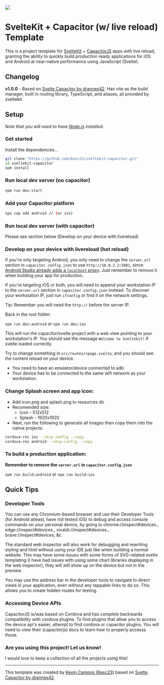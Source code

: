 ![](/assets/svelte_cap.png)
# SvelteKit + Capacitor (w/ live reload) Template

This is a project template for [SvelteKit](https://kit.svelte.dev) + [CapacitorJS](https://capacitorjs.com) apps with live reload, granting the ability to quickly build production ready applications for iOS and Android at near-native performance using JavaScript (Svelte).

## Changelog

**v1.0.0** - Based on [Svelte Capacitor by drannex42](https://github.com/drannex42/svelte-capacitor).
Has vite as the build manager, built in routing library, TypeScript, and aliases, all provided by sveltekit

## Setup

*Note that you will need to have [Node.js](https://nodejs.org) installed.*

### Get started

Install the dependencies...

```bash
git clone "https://github.com/kesc23/sveltekit-capacitor.git"
cd sveltekit-capacitor
npm install
```

### Run local dev server (no capacitor)

```bash
npm run dev:start
```

### Add your Capacitor platform

```bash
npx cap add android // (or ios)
```

### Run local dev server (with capacitor)

Please see section below (Develop on your device with livereload)


### Develop on your device with livereload (hot reload)

If you're only targeting Android, you only need to change the `server.url` section in `capacitor.config.json` to use `http://10.0.2.2:5001`, since [Android Studio already adds a `localhost` proxy](https://stackoverflow.com/questions/9808560/why-do-we-use-10-0-2-2-to-connect-to-local-web-server-instead-of-using-computer). Just remember to remove it when building your app for production.

If you're targeting iOS or both, you will need to append your workstation IP to the `server.url` section in `capacitor.config.json` instead. To discover your workstation IP, just run `ifconfig` or find it on the network settings.

Tip: Remember you will need the `http://` before the server IP.

Back in the root folder:

`npm run dev:android` or `npm run dev:ios`

This will run the capacitor/svelte project with a web view pointing to your workstation's IP. You should see the message `Welcome to Sveltekit!` if svelte loaded correctly.

Try to change something in `src/routes/+page.svelte`, and you should see the content reload on your device.

* You need to have an emulator/device connected to adb
* Your device has to be connected to the same wifi network as your workstation.

### Change Splash screen and app icon:

* Add icon.png and splash.png to resources dir
* Recomended size:
  * Icon - 512x512
  * Splash - 1920x1920
* Next, run the following to generate all images then copy them into the native projects:

```bash
cordova-res ios --skip-config --copy
cordova-res android --skip-config --copy
```

### To build a production application:

**Remember to remove the `server.url` in `capacitor.config.json`**

`npm run build:android` or `npm run build:ios`

## Quick Tips

### Developer Tools

You can use any Chromium-based browser and use their Developer Tools (for Android atleast, have not tested iOS) to debug and access console commands on your personal device, by going to chrome://inspect#devices., edge://inspect#devices., vivaldi://inspect#devices., brave://inspect#devices, &c.

The standard web inspector will also work for debugging and rewriting styling and html without using your IDE just like when building a normal website. This may have some issues with some forms of SVG-related svelte templating (I have had issues with using some chart libraries displaying in the web inspector), they will still show up on the device but not in the preview.

You may use the address bar in the developer tools to navigate to direct views in your application, even without any tappable links to do so. This allows you to create hidden routes for testing.

### Accessing Device APIs

CapacitorJS is/was based on Cordova and has *complete* backwards compatibility with cordova plugins. To find plugins that allow you to access the device api's easier, attempt to find cordova or capacitor plugins. You will need to view their (capacitorjs) docs to learn how to properly accesss those.

### Are you using this project! Let us know!

I would love to keep a collection of all the projects using this!

-----

This template was created by [Kevin Campos (Kesc23)](https://kevincampos.com.br/) based on [Svelte Capacitor by drannex42](https://github.com/drannex42/svelte-capacitor).
